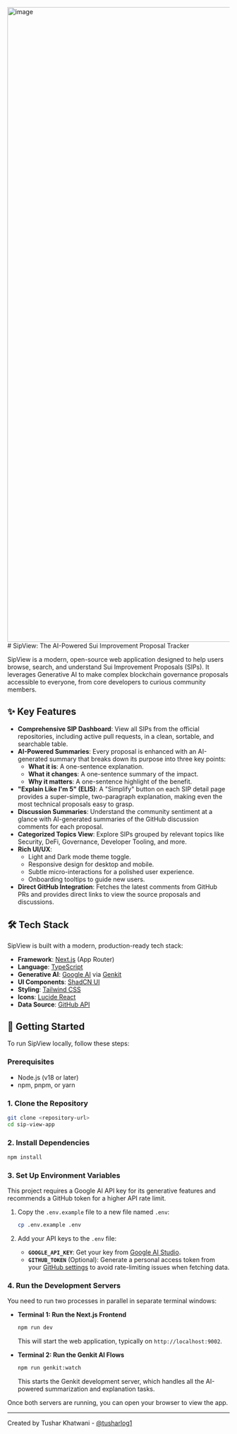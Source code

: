 <img width="1435" alt="image" src="https://github.com/user-attachments/assets/5e849f09-8d6a-4fda-b5f6-062bd897bec5" /># SipView: The AI-Powered Sui Improvement Proposal Tracker

SipView is a modern, open-source web application designed to help users browse, search, and understand Sui Improvement Proposals (SIPs). It leverages Generative AI to make complex blockchain governance proposals accessible to everyone, from core developers to curious community members.

## ✨ Key Features

- **Comprehensive SIP Dashboard**: View all SIPs from the official repositories, including active pull requests, in a clean, sortable, and searchable table.
- **AI-Powered Summaries**: Every proposal is enhanced with an AI-generated summary that breaks down its purpose into three key points:
  - **What it is**: A one-sentence explanation.
  - **What it changes**: A one-sentence summary of the impact.
  - **Why it matters**: A one-sentence highlight of the benefit.
- **"Explain Like I'm 5" (ELI5)**: A "Simplify" button on each SIP detail page provides a super-simple, two-paragraph explanation, making even the most technical proposals easy to grasp.
- **Discussion Summaries**: Understand the community sentiment at a glance with AI-generated summaries of the GitHub discussion comments for each proposal.
- **Categorized Topics View**: Explore SIPs grouped by relevant topics like Security, DeFi, Governance, Developer Tooling, and more.
- **Rich UI/UX**:
  - Light and Dark mode theme toggle.
  - Responsive design for desktop and mobile.
  - Subtle micro-interactions for a polished user experience.
  - Onboarding tooltips to guide new users.
- **Direct GitHub Integration**: Fetches the latest comments from GitHub PRs and provides direct links to view the source proposals and discussions.

## 🛠️ Tech Stack

SipView is built with a modern, production-ready tech stack:

- **Framework**: [Next.js](https://nextjs.org/) (App Router)
- **Language**: [TypeScript](https://www.typescriptlang.org/)
- **Generative AI**: [Google AI](https://ai.google/) via [Genkit](https://firebase.google.com/docs/genkit)
- **UI Components**: [ShadCN UI](https://ui.shadcn.com/)
- **Styling**: [Tailwind CSS](https://tailwindcss.com/)
- **Icons**: [Lucide React](https://lucide.dev/)
- **Data Source**: [GitHub API](https://docs.github.com/en/rest)

## 🚀 Getting Started

To run SipView locally, follow these steps:

### Prerequisites

- Node.js (v18 or later)
- npm, pnpm, or yarn

### 1. Clone the Repository

```bash
git clone <repository-url>
cd sip-view-app
```

### 2. Install Dependencies

```bash
npm install
```

### 3. Set Up Environment Variables

This project requires a Google AI API key for its generative features and recommends a GitHub token for a higher API rate limit.

1.  Copy the `.env.example` file to a new file named `.env`:

    ```bash
    cp .env.example .env
    ```

2.  Add your API keys to the `.env` file:

    -   **`GOOGLE_API_KEY`**: Get your key from [Google AI Studio](https://aistudio.google.com/app/apikey).
    -   **`GITHUB_TOKEN`** (Optional): Generate a personal access token from your [GitHub settings](https://github.com/settings/tokens) to avoid rate-limiting issues when fetching data.

### 4. Run the Development Servers

You need to run two processes in parallel in separate terminal windows:

-   **Terminal 1: Run the Next.js Frontend**

    ```bash
    npm run dev
    ```
    This will start the web application, typically on `http://localhost:9002`.

-   **Terminal 2: Run the Genkit AI Flows**

    ```bash
    npm run genkit:watch
    ```
    This starts the Genkit development server, which handles all the AI-powered summarization and explanation tasks.

Once both servers are running, you can open your browser to view the app.

---
Created by Tushar Khatwani - [@tusharlog1](https://twitter.com/tusharlog1)
